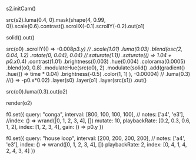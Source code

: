 s2.initCam()

src(s2).luma(0.4, 0).mask(shape(4, 0.99, 0)).scale(0.6).contrast().scrollX(-0.1).scrollY(-0.2).out(o1)

solid().out()




src(o0)
    .scrollY(() => -0.008*p3.y)
   // .scale(1.01)
	.luma(0.03)
	 .blend(osc(2, 0.04, 1.2)
	 	.rotate(0, 0.04), 0.04)
	//.saturate(1.1))
    .saturate(() => 1.04 + p0.x*0.4)
	.contrast(1.01)
	.brightness(0.003)
	.hue(0.004)
	.colorama(0.0005)
	.blend(o0, 0.8)
	.modulateHue(src(o0), 2)
	.modulate(solid()
		.add(gradient()
			.hue(() => time * 0.04)
			.brightness(-0.5)
			.color(1, 1)
		),
		-0.00004)
	// .luma(0.3)
	//() => -p0.x*0.02)
    .layer(s0)
	.layer(o1)
	.layer(src(s1))
	.out()

src(o0).luma(0.3).out(o2)

render(o2)


f0.set({
  query: "conga",
  interval: [800, 100, 100, 100],
 // notes: ['a4', 'e3'],
  //index: () => wrand([0, 1, 2, 3, 4], [])
  mutate: 10,
  playbackRate: [0.2, 0.3, 0.6, 1, 2],
  index: [1, 2, 3, 4],
  gain: () => p0.y
})

f0.set({
  query: "house loop",
  interval: [200, 200, 200, 200],
 // notes: ['a4', 'e3'],
  index: () => wrand([0, 1, 2, 3, 4], [])
  playbackRate: 2,
  index: [0, 4, 1, 4, 2, 4, 3, 4]
})